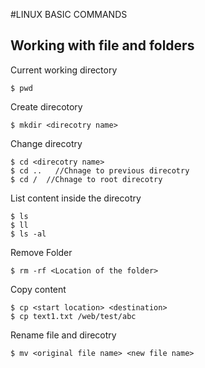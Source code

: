 #LINUX BASIC COMMANDS

## Working with file and folders

Current working directory

    $ pwd

Create direcotory

    $ mkdir <direcotry name>

Change direcotry

    $ cd <direcotry name>
    $ cd ..   //Chnage to previous direcotry
    $ cd /  //Chnage to root direcotry

List content inside the direcotry

    $ ls
    $ ll
    $ ls -al


Remove Folder 

    $ rm -rf <Location of the folder> 


Copy content 

    $ cp <start location> <destination>
    $ cp text1.txt /web/test/abc

Rename file and direcotry

    $ mv <original file name> <new file name>


























